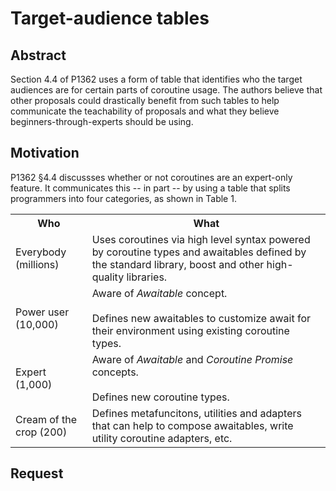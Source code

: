 # Target-audience tables

## Abstract

Section 4.4 of P1362 uses a form of table that identifies who the target audiences are for certain
parts of coroutine usage. The authors believe that other proposals could drastically benefit from
such tables to help communicate the teachability of proposals and what they believe
beginners-through-experts should be using.

## Motivation

P1362 §4.4 discussses whether or not coroutines are an expert-only feature. It communicates this --
in part -- by using a table that splits programmers into four categories, as shown in Table 1.

<table>
   <tr>
      <th>Who</th>
      <th>What</th>
   </tr>
   <tr>
      <td>Everybody (millions)</td>
      <td>
         Uses coroutines via high level syntax powered by coroutine types and awaitables defined by
         the standard library, boost and other high-quality libraries.
      </td>
   </tr>
   <tr>
      <td>Power user (10,000)</td>
      <td>
         Aware of <i>Awaitable</i> concept.<br />
         <br />
         Defines new awaitables to customize await for their environment using existing coroutine
         types.
      </td>
   </tr>
   <tr>
      <td>Expert (1,000)</td>
      <td>
         Aware of <i>Awaitable</i> and <i>Coroutine Promise</i> concepts.<br />
         <br />
         Defines new coroutine types.
      </td>
   </tr>
   <tr>
      <td>Cream of the crop (200)</td>
      <td>
         Defines metafuncitons, utilities and adapters that can help to compose awaitables, write
         utility coroutine adapters, etc.
      </td>
   </tr>
</table>

## Request
